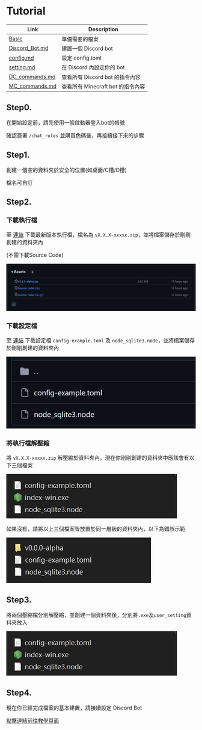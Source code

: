# Tutorial

| Link | Description |
|---|---|
| [Basic](Tutorial.md#step1) | 準備需要的檔案 |
| [Discord_Bot.md](Discord_Bot.md) | 建置一個 Discord bot |
| [config.md](config.md) | 設定 config.toml |
| [setting.md](setting.md) | 在 Discord 內設定你的 bot |
| [DC_commands.md](DC_commands.md) | 查看所有 Discord bot 的指令內容 |
| [MC_commands.md](MC_commands.md) | 查看所有 Minecraft bot 的指令內容 |


## Step0.

在開始設定前，請先使用一般啟動器登入bot的帳號

確認簽署 `/chat_rules` 並購買色碼後，再接續接下來的步驟

## Step1.

創建一個空的資料夾於安全的位置(如桌面/C槽/D槽)

檔名可自訂

## Step2.

### 下載執行檔

至 [連結](https://github.com/ddddo86/mcfallout_ddddoBOT_client/releases) 下載最新版本執行檔，檔名為 `vX.X.X-xxxxx.zip`，並將檔案儲存於剛剛創建的資料夾內

(不需下載Source Code)

![image](https://github.com/ddddo86/mcfallout_ddddoBOT_client/blob/main/docs/pic/Release_Download.jpg)

### 下載設定檔

至 [連結](https://github.com/ddddo86/mcfallout_ddddoBOT_client/tree/main/file) 下載設定檔 `config-example.toml` 及 `node_sqlite3.node`，並將檔案儲存於剛剛創建的資料夾內

![image](https://github.com/ddddo86/mcfallout_ddddoBOT_client/blob/main/docs/pic/Config_Download.jpg)

### 將執行檔解壓縮

將 `vX.X.X-xxxxx.zip` 解壓縮於資料夾內，現在你剛剛創建的資料夾中應該會有以下三個檔案

![image](https://github.com/ddddo86/mcfallout_ddddoBOT_client/blob/main/docs/pic/folder.jpg)

如果沒有，請將以上三個檔案皆放置於同一層級的資料夾內，以下為錯誤示範

![image](https://github.com/ddddo86/mcfallout_ddddoBOT_client/blob/main/docs/pic/folder_wrong.jpg)

## Step3.

將兩個壓縮檔分別解壓縮，並創建一個資料夾後，分別將`.exe`及`user_setting`資料夾放入

![image](https://github.com/ddddo86/mcfallout_ddddoBOT_client/blob/main/docs/pic/folder.jpg)

## Step4.

現在你已經完成檔案的基本建置，請接續設定 Discord Bot

[點擊連結前往教學頁面](Discord_Bot.md)